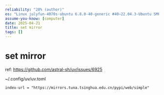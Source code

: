 ```yaml
---
reliability: "20% (author)"
os: "Linux julyfun-4070s-ubuntu 6.8.0-40-generic #40~22.04.3-Ubuntu SMP PREEMPT_DYNAMIC Tue Jul 30 17:30:19 UTC 2 x86_64 x86_64 x86_64 GNU/Linux"
assume-you-know: [computer]
date: 2025-04-21
title: set mirror
tags: []
---
```


# set mirror

ref: https://github.com/astral-sh/uv/issues/6925

~/.config/uv/uv.toml

```
index-url = "https://mirrors.tuna.tsinghua.edu.cn/pypi/web/simple"
```
